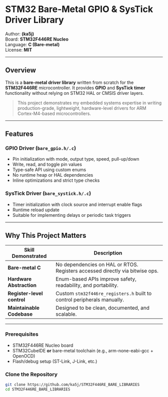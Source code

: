 # STM32 Bare-Metal GPIO & SysTick Driver Library

Author: **(ka5j)**  
Board: **STM32F446RE Nucleo**  
Language: **C (Bare-metal)**  
License: **MIT**

---

## Overview

This is a **bare-metal driver library** written from scratch for the **STM32F446RE** microcontroller. It provides **GPIO** and **SysTick timer** functionality without relying on STM32 HAL or CMSIS driver layers.

> This project demonstrates my embedded systems expertise in writing production-grade, lightweight, hardware-level drivers for ARM Cortex-M4-based microcontrollers.

---

## Features

### GPIO Driver (`bare_gpio.h/.c`)
- Pin initialization with mode, output type, speed, pull-up/down
- Write, read, and toggle pin values
- Type-safe API using custom enums
- No runtime heap or HAL dependencies
- Inline optimizations and strict type checks

### SysTick Driver (`bare_systick.h/.c`)
- Timer initialization with clock source and interrupt enable flags
- Runtime reload update
- Suitable for implementing delays or periodic task triggers

---

## Why This Project Matters

| Skill Demonstrated       | Description |
|--------------------------|-------------|
| **Bare-metal C**         | No dependencies on HAL or RTOS. Registers accessed directly via bitwise ops. |
| **Hardware Abstraction** | Enum-based APIs improve safety, readability, and portability. |
| **Register-level control** | Custom `stm32f446re_registers.h` built to control peripherals manually. |
| **Maintainable Codebase** | Designed to be clean, documented, and scalable. |

---

### Prerequisites

- STM32F446RE Nucleo board
- STM32CubeIDE **or** bare-metal toolchain (e.g., arm-none-eabi-gcc + OpenOCD)
- Flash/debug setup (ST-Link, J-Link, etc.)

### Clone the Repository

```bash
git clone https://github.com/ka5j/STM32F446RE_BARE_LIBRARIES
cd STM32F446RE_BARE_LIBRARIES